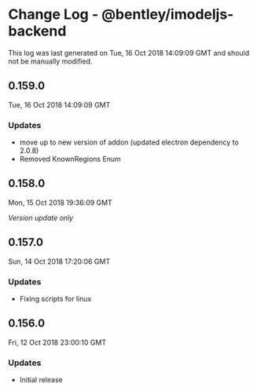 # Change Log - @bentley/imodeljs-backend

This log was last generated on Tue, 16 Oct 2018 14:09:09 GMT and should not be manually modified.

## 0.159.0
Tue, 16 Oct 2018 14:09:09 GMT

### Updates

- move up to new version of addon (updated electron dependency to 2.0.8)
- Removed KnownRegions Enum

## 0.158.0
Mon, 15 Oct 2018 19:36:09 GMT

*Version update only*

## 0.157.0
Sun, 14 Oct 2018 17:20:06 GMT

### Updates

- Fixing scripts for linux

## 0.156.0
Fri, 12 Oct 2018 23:00:10 GMT

### Updates

- Initial release

